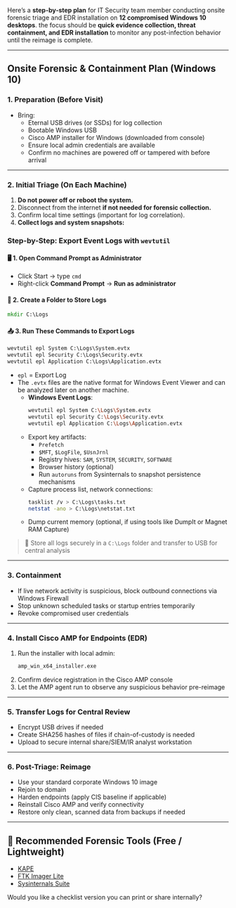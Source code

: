 Here’s a **step-by-step plan** for  IT Security team member conducting onsite forensic triage and EDR installation on **12 compromised Windows 10 desktops**. the focus should be **quick evidence collection, threat containment, and EDR installation** to monitor any post-infection behavior until the reimage is complete.

---

## Onsite Forensic & Containment Plan (Windows 10)

###  1. **Preparation (Before Visit)**
- Bring:
  - Eternal USB drives (or SSDs) for log collection
  - Bootable Windows USB 
  - Cisco AMP installer for Windows (downloaded from console)
  - Ensure local admin credentials are available
  - Confirm no machines are powered off or tampered with before arrival

---

### 2. **Initial Triage (On Each Machine)**
1. **Do not power off or reboot the system.**
2. Disconnect from the internet **if not needed for forensic collection.**
3. Confirm local time settings (important for log correlation).
4. **Collect logs and system snapshots:**
### Step-by-Step: Export Event Logs with `wevtutil`

#### 🖥️ 1. **Open Command Prompt as Administrator**
- Click Start → type `cmd`
- Right-click **Command Prompt** → **Run as administrator**

#### 📁 2. **Create a Folder to Store Logs**
```cmd
mkdir C:\Logs
```

#### 📤 3. **Run These Commands to Export Logs**
```cmd
wevtutil epl System C:\Logs\System.evtx
wevtutil epl Security C:\Logs\Security.evtx
wevtutil epl Application C:\Logs\Application.evtx
```

- `epl` = Export Log
- The `.evtx` files are the native format for Windows Event Viewer and can be analyzed later on another machine.
   - **Windows Event Logs**:
     ```bash
     wevtutil epl System C:\Logs\System.evtx
     wevtutil epl Security C:\Logs\Security.evtx
     wevtutil epl Application C:\Logs\Application.evtx
     ```
   - Export key artifacts:
     - `Prefetch`
     - `$MFT`, `$LogFile`, `$UsnJrnl`
     - Registry hives: `SAM`, `SYSTEM`, `SECURITY`, `SOFTWARE`
     - Browser history (optional)
     - Run `autoruns` from Sysinternals to snapshot persistence mechanisms
   - Capture process list, network connections:
     ```bash
     tasklist /v > C:\Logs\tasks.txt
     netstat -ano > C:\Logs\netstat.txt
     ```
   - Dump current memory (optional, if using tools like DumpIt or Magnet RAM Capture)

> 📁 Store all logs securely in a `C:\Logs` folder and transfer to USB for central analysis

---

###  3. **Containment**
- If live network activity is suspicious, block outbound connections via Windows Firewall
- Stop unknown scheduled tasks or startup entries temporarily
- Revoke compromised user credentials

---

### 4. **Install Cisco AMP for Endpoints (EDR)**
1. Run the installer with local admin:
   ```bash
   amp_win_x64_installer.exe
   ```
2. Confirm device registration in the Cisco AMP console
3. Let the AMP agent run to observe any suspicious behavior pre-reimage

---

### 5. **Transfer Logs for Central Review**
- Encrypt USB drives if needed
- Create SHA256 hashes of files if chain-of-custody is needed
- Upload to secure internal share/SIEM/IR analyst workstation

---

###  6. **Post-Triage: Reimage**
- Use your standard corporate Windows 10 image
- Rejoin to domain
- Harden endpoints (apply CIS baseline if applicable)
- Reinstall Cisco AMP and verify connectivity
- Restore only clean, scanned data from backups if needed

---

## 📌 Recommended Forensic Tools (Free / Lightweight)
- [KAPE](https://www.kroll.com/en/services/cyber-risk/incident-response-litigation-support/kroll-artifact-parser-extractor)
- [FTK Imager Lite](https://accessdata.com/product-download)
- [Sysinternals Suite](https://learn.microsoft.com/en-us/sysinternals/)


Would you like a checklist version you can print or share internally?
